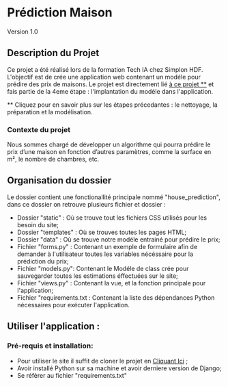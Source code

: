# Prédiction Maison
Version 1.0



## Description du Projet

Ce projet a été réalisé lors de la formation Tech IA chez Simplon HDF. L'objectif est de crée une application web contenant un modéle pour prédire des prix de maisons.
Le projet est directement lié [à ce projet **](https://github.com/ForskyOnly/ml_data_analyse_modelisation) et fais partie de la 4eme étape : l'implantation du modéle dans l'application.

** Cliquez pour en savoir plus sur les étapes précedantes : le nettoyage, la préparation et la modélisation.


### Contexte du projet


Nous sommes chargé de développer un algorithme qui pourra prédire le prix d’une maison en fonction d’autres paramètres, comme la surface en m², le nombre de chambres, etc.



## Organisation du dossier

Le dossier contient une fonctionallité principale nommé "house_prediction", dans ce dossier on retrouve plusieurs fichier et dossier : 
- Dossier "static" : Où se trouve tout les fichiers CSS utilisés pour les besoin du site;
- Dossier "templates" : Où se trouves toutes les pages HTML;
- Dossier "data" : Où se trouve notre modéle entrainé pour prédire le prix;
- Fichier "forms.py" : Contenant un exemple de formulaire afin de demander à l'utilisateur toutes les variables nécéssaire pour la prédiction du prix;
- Fichier "models.py": Contenant le Modéle de class crée pour sauvegarder toutes les estimations éffectuées sur le site;
- Fichier "views.py" : Contenant la vue, et la fonction principale pour l'application;
- Fichier "requirements.txt : Contenant la liste des dépendances Python nécessaires pour exécuter l'application.



## Utiliser l'application :  

### Pré-requis et installation:

- Pour utiliser le site il suffit de cloner le projet en [Cliquant Ici](https://github.com/ForskyOnly/djang_app_prediction) ;
- Avoir installé Python sur sa machine et avoir derniere version de Django;
- Se réfèrer au fichier "requirements.txt"